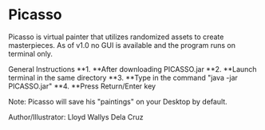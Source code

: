 # Picasso
Picasso is virtual painter that utilizes randomized assets to create masterpieces. As of v1.0 no GUI is available and the program runs on terminal only.

General Instructions
**1. **After downloading PICASSO.jar
**2. **Launch terminal in the same directory
**3. **Type in the command "java -jar PICASSO.jar"
**4. **Press Return/Enter key

Note: Picasso will save his "paintings" on your Desktop by default.

Author/Illustrator: Lloyd Wallys Dela Cruz
